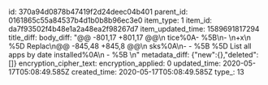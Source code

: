 id: 370a94d0878b47419f2d24deec04b401
parent_id: 0161865c55a84537b4d1b0b8b96ec3e0
item_type: 1
item_id: da7f93502f4b48e1a2a48ea2f98267d7
item_updated_time: 1589691817294
title_diff: 
body_diff: "@@ -801,17 +801,17 @@\n tice%0A- %5B\n- \n+x\n %5D Replac\n@@ -845,48 +845,8 @@\n sks%0A\n-  - %5B %5D List all apps by date installed%0A\n - %5B \n"
metadata_diff: {"new":{},"deleted":[]}
encryption_cipher_text: 
encryption_applied: 0
updated_time: 2020-05-17T05:08:49.585Z
created_time: 2020-05-17T05:08:49.585Z
type_: 13